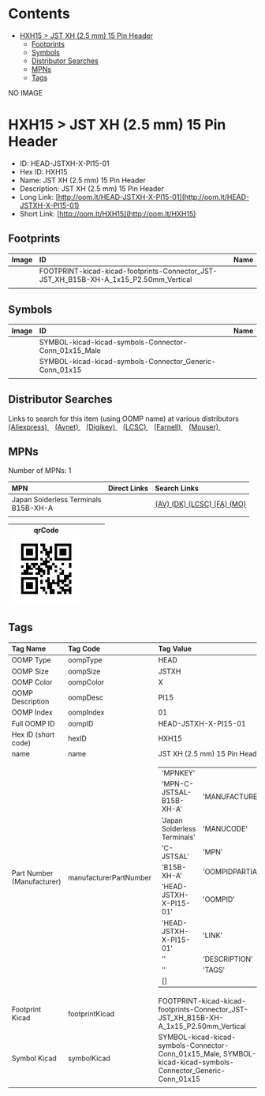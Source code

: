 



Contents
========

* [HXH15 > JST XH (2.5 mm) 15 Pin Header](#hxh15--jst-xh-25-mm-15-pin-header)
	* [Footprints](#footprints)
	* [Symbols](#symbols)
	* [Distributor Searches](#distributor-searches)
	* [MPNs](#mpns)
	* [Tags](#tags)
  
NO IMAGE  
# HXH15 > JST XH (2.5 mm) 15 Pin Header

- ID: HEAD-JSTXH-X-PI15-01
- Hex ID: HXH15
- Name: JST XH (2.5 mm) 15 Pin Header
- Description: JST XH (2.5 mm) 15 Pin Header
- Long Link: [http://oom.lt/HEAD-JSTXH-X-PI15-01](http://oom.lt/HEAD-JSTXH-X-PI15-01)
- Short Link: [http://oom.lt/HXH15](http://oom.lt/HXH15)

## Footprints
  

|Image|ID|Name|
| :--- | :--- | :--- |
||FOOTPRINT-kicad-kicad-footprints-Connector_JST-JST_XH_B15B-XH-A_1x15_P2.50mm_Vertical||
||||

## Symbols
  

|Image|ID|Name|
| :--- | :--- | :--- |
|![]()|SYMBOL-kicad-kicad-symbols-Connector-Conn_01x15_Male||
|![]()|SYMBOL-kicad-kicad-symbols-Connector_Generic-Conn_01x15||
||||

## Distributor Searches
  
Links to search for this item (using OOMP name) at various distributors  
[(Aliexpress) ](https://www.aliexpress.com/wholesale?SearchText=1117JST+XH+2.5+mm+15+Pin+Header)&nbsp;&nbsp;&nbsp;[(Avnet) ](https://www.avnet.com/shop/us/search/JST+XH+2.5+mm+15+Pin+Header)&nbsp;&nbsp;&nbsp;[(Digikey) ](https://www.digikey.co.uk/en/products/result?s=JST+XH+2.5+mm+15+Pin+Header)&nbsp;&nbsp;&nbsp;[(LCSC) ](https://www.lcsc.com/search?q=JST+XH+2.5+mm+15+Pin+Header)&nbsp;&nbsp;&nbsp;[(Farnell) ](https://uk.farnell.com/search?st=JST+XH+2.5+mm+15+Pin+Header)&nbsp;&nbsp;&nbsp;[(Mouser) ](https://www.mouser.com/c/?q=JST+XH+2.5+mm+15+Pin+Header)&nbsp;&nbsp;&nbsp;
## MPNs
  
Number of MPNs: 1  

|MPN|Direct Links|Search Links|
| :--- | :--- | :--- |
|Japan Solderless Terminals<br>B15B-XH-A||[(AV) ](https://www.avnet.com/shop/us/search/B15B-XH-A)[(DK) ](https://www.digikey.co.uk/products/en?keywords=B15B-XH-A)[(LCSC) ](https://www.lcsc.com/search?q=B15B-XH-A)[(FA) ](https://uk.farnell.com/search?st=B15B-XH-A)[(MO) ](https://www.mouser.com/c/?q=B15B-XH-A)|
||||
  

|qrCode<br>[![](https://raw.githubusercontent.com/oomlout/oomlout_OOMP_parts_V2/main/HEAD/JSTXH/X/PI15/01/qrCode_140.png)](https://github.com/oomlout/oomlout_OOMP_parts_V2/tree/main/HEAD/JSTXH/X/PI15/01/qrCode.png)||||
| :---: | :---: | :---: | :---: |

## Tags
  

|Tag Name|Tag Code|Tag Value|
| :--- | :--- | :--- |
|OOMP Type|oompType|HEAD|
|OOMP Size|oompSize|JSTXH|
|OOMP Color|oompColor|X|
|OOMP Description|oompDesc|PI15|
|OOMP Index|oompIndex|01|
|Full OOMP ID|oompID|HEAD-JSTXH-X-PI15-01|
|Hex ID (short code)|hexID|HXH15|
|name|name|JST XH (2.5 mm) 15 Pin Header|
|Part Number (Manufacturer)|manufacturerPartNumber|<table><tr><td>'MPNKEY'</td></tr><tr><td> 'MPN-C-JSTSAL-B15B-XH-A'</td><td> 'MANUFACTURER'</td></tr><tr><td> 'Japan Solderless Terminals'</td><td> 'MANUCODE'</td></tr><tr><td> 'C-JSTSAL'</td><td> 'MPN'</td></tr><tr><td> 'B15B-XH-A'</td><td> 'OOMPIDPARTIAL'</td></tr><tr><td> 'HEAD-JSTXH-X-PI15-01'</td><td> 'OOMPID'</td></tr><tr><td> 'HEAD-JSTXH-X-PI15-01'</td><td> 'LINK'</td></tr><tr><td> ''</td><td> 'DESCRIPTION'</td></tr><tr><td> ''</td><td> 'TAGS'</td></tr><tr><td> []</td></tr></table>|
|Footprint Kicad|footprintKicad|FOOTPRINT-kicad-kicad-footprints-Connector_JST-JST_XH_B15B-XH-A_1x15_P2.50mm_Vertical|
|Symbol Kicad|symbolKicad|SYMBOL-kicad-kicad-symbols-Connector-Conn_01x15_Male, SYMBOL-kicad-kicad-symbols-Connector_Generic-Conn_01x15|
||||
